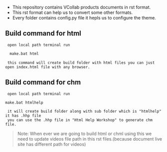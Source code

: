 
- This repository contains VCollab products documents in rst format.  
- This rst format can help us to convert some other formats.
- Every folder contains config.py file it hepls us to configure the theme.
## Build command for html 
     open local path terminal run 
```sh
  make.bat html
```
     this command will create build folder with html files you can just open index.html file with any browser.
## Build command for chm 
     open local path terminal run
```sh
make.bat htmlhelp
```
     it will create build folder along with sub folder which is "htmlhelp" it has .hhp file 
     you can use the .hhp file in "Html Help Workshop" to generate chm file.  
> Note: When ever we are going to build html or chml using this we need to update videos file path in this rst files.(because document live site has different path for videos)

